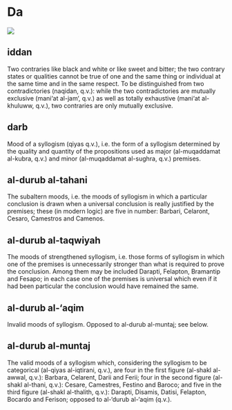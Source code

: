 Da
==

![](books/0747-dictionary_of_islamic_philosophical_terms/images/image017.gif)

iddan
-----

Two contraries like black and white or like sweet and bitter; the two
contrary states or qualities cannot be true of one and the same thing or
individual at the same time and in the same respect. To be distinguished
from two contradictories (naqidan, q.v.): while the two contradictories
are mutually exclusive (mani‘at al-jam‘, q.v.) as well as totally
exhaustive (mani‘at al-khuluww, q.v.), two contraries are only mutually
exclusive.

darb
----

Mood of a syllogism (qiyas q.v.), i.e. the form of a syllogism
determined by the quality and quantity of the propositions used as major
(al-muqaddamat al-kubra, q.v.) and minor (al-muqaddamat al-sughra, q.v.)
premises.

al-durub al-tahani
------------------

The subaltern moods, i.e. the moods of syllogism in which a particular
conclusion is drawn when a universal conclusion is really justified by
the premises; these (in modern logic) are five in number: Barbari,
Celaront, Cesaro, Camestros and Camenos.

al-durub al-taqwiyah
--------------------

The moods of strengthened syllogism, i.e. those forms of syllogism in
which one of the premises is unnecessarily stronger than what is
required to prove the conclusion. Among them may be included Darapti,
Felapton, Bramantip and Fesapo; in each case one of the premises is
universal which even if it had been particular the conclusion would have
remained the same.

al-durub al-‘aqim
-----------------

Invalid moods of syllogism. Opposed to al-durub al-muntaj; see below.

al-durub al-muntaj
------------------

The valid moods of a syllogism which, considering the syllogism to be
categorical (al-qiyas al-iqtirani, q.v.), are four in the first figure
(al-shakl al-awwal, q.v.): Barbara, Celarent, Darii and Ferii; four in
the second figure (al-shakl al-thani, q.v.): Cesare, Camestres, Festino
and Baroco; and five in the third figure (al-shakl al-thalith, q.v.):
Darapti, Disamis, Datisi, Felapton, Bocardo and Ferison; opposed to
al-‘durub al-‘aqim (q.v.).


